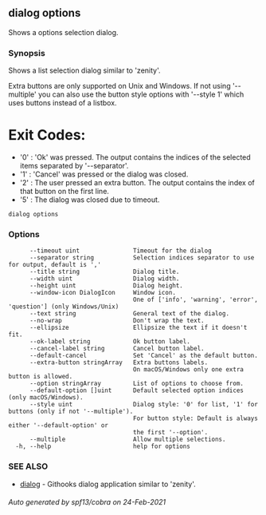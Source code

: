 ## dialog options

Shows a options selection dialog.

### Synopsis

Shows a list selection dialog similar to 'zenity'.

Extra buttons are only supported on Unix and Windows.
If not using '--multiple' you can also use the
button style options with '--style 1' which uses buttons instead
of a listbox.

# Exit Codes:

- '0' : 'Ok' was pressed. The output contains the indices of the selected items
        separated by '--separator'.
- '1' : 'Cancel' was pressed or the dialog was closed.
- '2' : The user pressed an extra button.
        The output contains the index of that button on the first line.
- '5' : The dialog was closed due to timeout.

```
dialog options
```

### Options

```
      --timeout uint               Timeout for the dialog
      --separator string           Selection indices separator to use for output, default is ','
      --title string               Dialog title.
      --width uint                 Dialog width.
      --height uint                Dialog height.
      --window-icon DialogIcon     Window icon.
                                   One of ['info', 'warning', 'error', 'question'] (only Windows/Unix)
      --text string                General text of the dialog.
      --no-wrap                    Don't wrap the text.
      --ellipsize                  Ellipsize the text if it doesn't fit.
      --ok-label string            Ok button label.
      --cancel-label string        Cancel button label.
      --default-cancel             Set 'Cancel' as the default button.
      --extra-button stringArray   Extra buttons labels.
                                   On macOS/Windows only one extra button is allowed.
      --option stringArray         List of options to choose from.
      --default-option []uint      Default selected option indices (only macOS/Windows).
      --style uint                 Dialog style: '0' for list, '1' for buttons (only if not '--multiple').
                                   For button style: Default is always either '--default-option' or
                                   the first '--option'.
      --multiple                   Allow multiple selections.
  -h, --help                       help for options
```

### SEE ALSO

* [dialog](dialog.md)	 - Githooks dialog application similar to 'zenity'.

###### Auto generated by spf13/cobra on 24-Feb-2021
